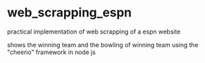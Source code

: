 # web_scrapping_espn
practical implementation of web scrapping of a espn website

shows the winning team and the bowling of winning team using the "cheerio" framework in node js
